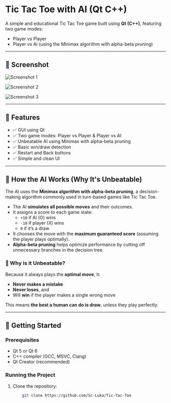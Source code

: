 # Tic Tac Toe with AI (Qt C++)

A simple and educational Tic Tac Toe game built using **Qt (C++)**, featuring two game modes:

- Player vs Player
- Player vs AI (using the Minimax algorithm with alpha-beta pruning)

---
## 📸 Screenshot


![Screenshot 1](https://github.com/user-attachments/assets/b7b59fc5-2ead-4ed3-9cff-9500d38fc963)

![Screenshot 2](https://github.com/user-attachments/assets/cb8a6bf6-18d8-4d26-9a79-9672c327a5ca)

![Screenshot 3](https://github.com/user-attachments/assets/3ce3890b-fa06-4c47-884b-adfe634417df)

---

## 🧠 Features

- ✅ GUI using Qt
- ✅ Two game modes: Player vs Player & Player vs AI
- ✅ Unbeatable AI using Minimax with alpha-beta pruning
- ✅ Basic win/draw detection
- ✅ Restart and Back buttons
- ✅ Simple and clean UI

---

## 🧠 How the AI Works (Why It's Unbeatable)

The AI uses the **Minimax algorithm with alpha-beta pruning**, a decision-making algorithm commonly used in turn-based games like Tic Tac Toe.

- The AI **simulates all possible moves** and their outcomes.
- It assigns a score to each game state:
  - `+10` if AI (O) wins
  - `-10` if player (X) wins
  - `0` if it’s a draw
- It chooses the move with the **maximum guaranteed score** (assuming the player plays optimally).
- **Alpha-beta pruning** helps optimize performance by cutting off unnecessary branches in the decision tree.

### 🎯 Why is it Unbeatable?

Because it always plays the **optimal move**, it:
- **Never makes a mistake**
- **Never loses**, and
- Will **win** if the player makes a single wrong move

This means **the best a human can do is draw**, unless they play perfectly.

---

## 🚀 Getting Started

### Prerequisites

- Qt 5 or Qt 6
- C++ compiler (GCC, MSVC, Clang)
- Qt Creator (recommended)

### Running the Project

1. Clone the repository:
   ```bash
       git clone https://github.com/Sc-Luka/Tic-Tac-Toe
